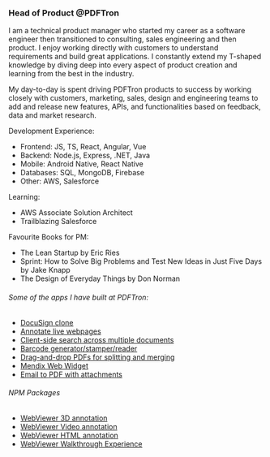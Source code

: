 ### Head of Product @PDFTron

I am a technical product manager who started my career as a software engineer then transitioned to consulting, sales engineering and then product. I enjoy working directly with customers to understand requirements and build great applications. I constantly extend my T-shaped knowledge by diving deep into every aspect of product creation and learning from the best in the industry.

My day-to-day is spent driving PDFTron products to success by working closely with customers, marketing, sales, design and engineering teams to add and release new features, APIs, and functionalities based on feedback, data and market research.

Development Experience:
- Frontend: JS, TS, React, Angular, Vue
- Backend: Node.js, Express, .NET, Java
- Mobile: Android Native, React Native
- Databases: SQL, MongoDB, Firebase
- Other: AWS, Salesforce

Learning:
- AWS Associate Solution Architect
- Trailblazing Salesforce

Favourite Books for PM:
- The Lean Startup by Eric Ries
- Sprint: How to Solve Big Problems and Test New Ideas in Just Five Days by Jake Knapp
- The Design of Everyday Things by Don Norman

###### Some of the apps I have built at PDFTron:
- [DocuSign clone](https://github.com/PDFTron/pdftron-sign-app)
- [Annotate live webpages](https://github.com/PDFTron/webviewer-html-annotate)
- [Client-side search across multiple documents](https://github.com/PDFTron/pdftron-document-search)
- [Barcode generator/stamper/reader](https://github.com/PDFTron/webviewer-barcode)
- [Drag-and-drop PDFs for splitting and merging](https://github.com/PDFTron/webviewer-document-merge)
- [Mendix Web Widget](https://github.com/PDFTron/webviewer-mendix-sample)
- [Email to PDF with attachments](https://github.com/PDFTron/nodejs-mail-to-pdf)

###### NPM Packages

- [WebViewer 3D annotation](https://www.npmjs.com/package/@pdftron/webviewer-3d)
- [WebViewer Video annotation](https://www.npmjs.com/package/@pdftron/webviewer-video)
- [WebViewer HTML annotation](https://www.npmjs.com/package/@pdftron/webviewer-html)
- [WebViewer Walkthrough Experience](https://www.npmjs.com/package/@pdftron/webviewer-walkthrough)
